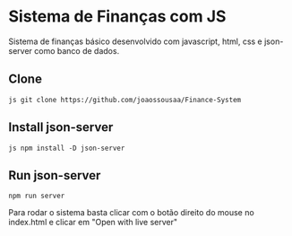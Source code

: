 # Sistema de Finanças com JS 

Sistema de finanças básico desenvolvido com javascript, html, css e json-server como banco de dados. 

## Clone 
```js git clone https://github.com/joaossousaa/Finance-System ``` 

## Install json-server 
```js npm install -D json-server ``` 

## Run json-server 
``` npm run server ``` 

Para rodar o sistema basta clicar com o botão direito do mouse no index.html e clicar em "Open with live server"
